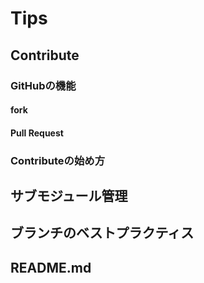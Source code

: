 Tips
======
## Contribute
### GitHubの機能
#### fork
#### Pull Request
### Contributeの始め方
## サブモジュール管理
## ブランチのベストプラクティス
## README.md
